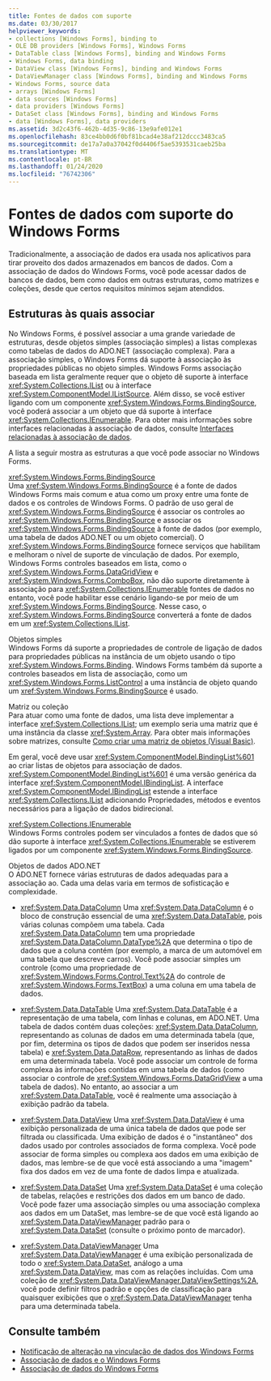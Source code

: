 ```yaml
---
title: Fontes de dados com suporte
ms.date: 03/30/2017
helpviewer_keywords:
- collections [Windows Forms], binding to
- OLE DB providers [Windows Forms], Windows Forms
- DataTable class [Windows Forms], binding and Windows Forms
- Windows Forms, data binding
- DataView class [Windows Forms], binding and Windows Forms
- DataViewManager class [Windows Forms], binding and Windows Forms
- Windows Forms, source data
- arrays [Windows Forms]
- data sources [Windows Forms]
- data providers [Windows Forms]
- DataSet class [Windows Forms], binding and Windows Forms
- data [Windows Forms], data providers
ms.assetid: 3d2c43f6-462b-4d35-9c86-13e9afe012e1
ms.openlocfilehash: 83ce4bb0d6f0bf81bcad4e38af212dccc3483ca5
ms.sourcegitcommit: de17a7a0a37042f0d4406f5ae5393531caeb25ba
ms.translationtype: MT
ms.contentlocale: pt-BR
ms.lasthandoff: 01/24/2020
ms.locfileid: "76742306"
---
```

# <a name="data-sources-supported-by-windows-forms"></a>Fontes de dados com suporte do Windows Forms
Tradicionalmente, a associação de dados era usada nos aplicativos para tirar proveito dos dados armazenados em bancos de dados. Com a associação de dados do Windows Forms, você pode acessar dados de bancos de dados, bem como dados em outras estruturas, como matrizes e coleções, desde que certos requisitos mínimos sejam atendidos.  
  
## <a name="structures-to-bind-to"></a>Estruturas às quais associar  
 No Windows Forms, é possível associar a uma grande variedade de estruturas, desde objetos simples (associação simples) a listas complexas como tabelas de dados do ADO.NET (associação complexa). Para a associação simples, o Windows Forms dá suporte à associação às propriedades públicas no objeto simples. Windows Forms associação baseada em lista geralmente requer que o objeto dê suporte à interface <xref:System.Collections.IList> ou à interface <xref:System.ComponentModel.IListSource>. Além disso, se você estiver ligando com um componente <xref:System.Windows.Forms.BindingSource>, você poderá associar a um objeto que dá suporte à interface <xref:System.Collections.IEnumerable>. Para obter mais informações sobre interfaces relacionadas à associação de dados, consulte [Interfaces relacionadas à associação de dados](interfaces-related-to-data-binding.md).  
  
 A lista a seguir mostra as estruturas a que você pode associar no Windows Forms.  
  
 <xref:System.Windows.Forms.BindingSource>  
 Uma <xref:System.Windows.Forms.BindingSource> é a fonte de dados Windows Forms mais comum e atua como um proxy entre uma fonte de dados e os controles de Windows Forms. O padrão de uso geral de <xref:System.Windows.Forms.BindingSource> é associar os controles ao <xref:System.Windows.Forms.BindingSource> e associar os <xref:System.Windows.Forms.BindingSource> à fonte de dados (por exemplo, uma tabela de dados ADO.NET ou um objeto comercial). O <xref:System.Windows.Forms.BindingSource> fornece serviços que habilitam e melhoram o nível de suporte de vinculação de dados. Por exemplo, Windows Forms controles baseados em lista, como o <xref:System.Windows.Forms.DataGridView> e <xref:System.Windows.Forms.ComboBox>, não dão suporte diretamente à associação para <xref:System.Collections.IEnumerable> fontes de dados no entanto, você pode habilitar esse cenário ligando-se por meio de um <xref:System.Windows.Forms.BindingSource>. Nesse caso, o <xref:System.Windows.Forms.BindingSource> converterá a fonte de dados em um <xref:System.Collections.IList>.  
  
 Objetos simples  
 Windows Forms dá suporte a propriedades de controle de ligação de dados para propriedades públicas na instância de um objeto usando o tipo <xref:System.Windows.Forms.Binding>. Windows Forms também dá suporte a controles baseados em lista de associação, como um <xref:System.Windows.Forms.ListControl> a uma instância de objeto quando um <xref:System.Windows.Forms.BindingSource> é usado.  
  
 Matriz ou coleção  
 Para atuar como uma fonte de dados, uma lista deve implementar a interface <xref:System.Collections.IList>; um exemplo seria uma matriz que é uma instância da classe <xref:System.Array>. Para obter mais informações sobre matrizes, consulte [Como criar uma matriz de objetos (Visual Basic)](https://docs.microsoft.com/previous-versions/visualstudio/visual-studio-2010/487y7874(v=vs.100)).  
  
 Em geral, você deve usar <xref:System.ComponentModel.BindingList%601> ao criar listas de objetos para associação de dados. <xref:System.ComponentModel.BindingList%601> é uma versão genérica da interface <xref:System.ComponentModel.IBindingList>. A interface <xref:System.ComponentModel.IBindingList> estende a interface <xref:System.Collections.IList> adicionando Propriedades, métodos e eventos necessários para a ligação de dados bidirecional.  
  
 <xref:System.Collections.IEnumerable>  
 Windows Forms controles podem ser vinculados a fontes de dados que só dão suporte à interface <xref:System.Collections.IEnumerable> se estiverem ligados por um componente <xref:System.Windows.Forms.BindingSource>.  
  
 Objetos de dados ADO.NET  
 O ADO.NET fornece várias estruturas de dados adequadas para a associação ao. Cada uma delas varia em termos de sofisticação e complexidade.  
  
- <xref:System.Data.DataColumn> Uma <xref:System.Data.DataColumn> é o bloco de construção essencial de uma <xref:System.Data.DataTable>, pois várias colunas compõem uma tabela. Cada <xref:System.Data.DataColumn> tem uma propriedade <xref:System.Data.DataColumn.DataType%2A> que determina o tipo de dados que a coluna contém (por exemplo, a marca de um automóvel em uma tabela que descreve carros). Você pode associar simples um controle (como uma propriedade de <xref:System.Windows.Forms.Control.Text%2A> do controle de <xref:System.Windows.Forms.TextBox>) a uma coluna em uma tabela de dados.  
  
- <xref:System.Data.DataTable> Uma <xref:System.Data.DataTable> é a representação de uma tabela, com linhas e colunas, em ADO.NET. Uma tabela de dados contém duas coleções: <xref:System.Data.DataColumn>, representando as colunas de dados em uma determinada tabela (que, por fim, determina os tipos de dados que podem ser inseridos nessa tabela) e <xref:System.Data.DataRow>, representando as linhas de dados em uma determinada tabela. Você pode associar um controle de forma complexa às informações contidas em uma tabela de dados (como associar o controle de <xref:System.Windows.Forms.DataGridView> a uma tabela de dados). No entanto, ao associar a um <xref:System.Data.DataTable>, você é realmente uma associação à exibição padrão da tabela.  
  
- <xref:System.Data.DataView> Uma <xref:System.Data.DataView> é uma exibição personalizada de uma única tabela de dados que pode ser filtrada ou classificada. Uma exibição de dados é o "instantâneo" dos dados usado por controles associados de forma complexa. Você pode associar de forma simples ou complexa aos dados em uma exibição de dados, mas lembre-se de que você está associando a uma "imagem" fixa dos dados em vez de uma fonte de dados limpa e atualizada.  
  
- <xref:System.Data.DataSet> Uma <xref:System.Data.DataSet> é uma coleção de tabelas, relações e restrições dos dados em um banco de dado. Você pode fazer uma associação simples ou uma associação complexa aos dados em um DataSet, mas lembre-se de que você está ligando ao <xref:System.Data.DataViewManager> padrão para o <xref:System.Data.DataSet> (consulte o próximo ponto de marcador).  
  
- <xref:System.Data.DataViewManager> Uma <xref:System.Data.DataViewManager> é uma exibição personalizada de todo o <xref:System.Data.DataSet>, análogo a uma <xref:System.Data.DataView>, mas com as relações incluídas. Com uma coleção de <xref:System.Data.DataViewManager.DataViewSettings%2A>, você pode definir filtros padrão e opções de classificação para quaisquer exibições que o <xref:System.Data.DataViewManager> tenha para uma determinada tabela.  
  
## <a name="see-also"></a>Consulte também

- [Notificação de alteração na vinculação de dados dos Windows Forms](change-notification-in-windows-forms-data-binding.md)
- [Associação de dados e o Windows Forms](data-binding-and-windows-forms.md)
- [Associação de dados do Windows Forms](windows-forms-data-binding.md)
